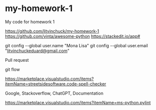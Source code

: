 # my-homework-1
My code for homework 1

https://github.com/litvinchuck/my-homework-1
https://github.com/vinta/awesome-python
https://stackedit.io/app#

git config --global user.name "Mona Lisa"
git config --global user.email "litvinchuckeduard@gmail.com"

Pull request

git flow

https://marketplace.visualstudio.com/items?itemName=streetsidesoftware.code-spell-checker

Google, Stackoverflow, ChatGPT, Documentation

https://marketplace.visualstudio.com/items?itemName=ms-python.pylint
